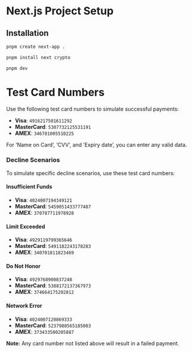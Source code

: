 # Next.js Project Setup

## Installation

```sh
pnpm create next-app .

pnpm install next crypto

pnpm dev
```

# Test Card Numbers
Use the following test card numbers to simulate successful payments:

- **Visa**: `4916217501611292`
- **MasterCard**: `5307732125531191`
- **AMEX**: `346781005510225`

For ‘Name on Card’, ‘CVV’, and ‘Expiry date’, you can enter any valid data.

### Decline Scenarios

To simulate specific decline scenarios, use these test card numbers:

#### Insufficient Funds
- **Visa**: `4024007194349121`
- **MasterCard**: `5459051433777487`
- **AMEX**: `370787711978928`

#### Limit Exceeded
- **Visa**: `4929119799365646`
- **MasterCard**: `5491182243178283`
- **AMEX**: `340701811823469`

#### Do Not Honor
- **Visa**: `4929768900837248`
- **MasterCard**: `5388172137367973`
- **AMEX**: `374664175202812`

#### Network Error
- **Visa**: `4024007120869333`
- **MasterCard**: `5237980565185003`
- **AMEX**: `373433500205887`

**Note:** Any card number not listed above will result in a failed payment.
